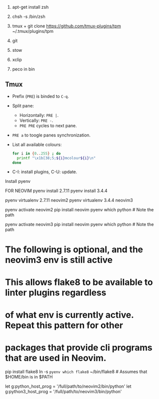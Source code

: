 1. apt-get install zsh
2. chsh -s /bin/zsh

1. tmux + git clone https://github.com/tmux-plugins/tpm ~/.tmux/plugins/tpm
2. git
3. stow
4. xclip
5. peco in bin

## Tmux
*  Prefix (`PRE`) is binded to `C-q`.
*  Split pane:
   -  Horizontally: `PRE |`.
   -  Vertically: `PRE -`.
   -  `PRE PRE` cycles to next pane.
*  `PRE a` to toogle panes synchronization.
*  List all available colours:

    ```sh
    for i in {0..255} ; do
      printf "\x1b[38;5;${i}mcolour${i}\n"
    done
    ```
*  C-I: install plugins, C-U: update.

Install pyenv

FOR NEOVIM
pyenv install 2.7.11
pyenv install 3.4.4

pyenv virtualenv 2.7.11 neovim2
pyenv virtualenv 3.4.4 neovim3

pyenv activate neovim2
pip install neovim
pyenv which python  # Note the path

pyenv activate neovim3
pip install neovim
pyenv which python  # Note the path

# The following is optional, and the neovim3 env is still active
# This allows flake8 to be available to linter plugins regardless
# of what env is currently active.  Repeat this pattern for other
# packages that provide cli programs that are used in Neovim.
pip install flake8
ln -s `pyenv which flake8` ~/bin/flake8  # Assumes that $HOME/bin is in $PATH

let g:python_host_prog = '/full/path/to/neovim2/bin/python'
let g:python3_host_prog = '/full/path/to/neovim3/bin/python'
